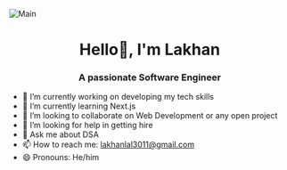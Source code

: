 ![Main](https://camo.githubusercontent.com/69268b410a566ac47e88b1a336c80e438e6d13315838d2548510f03f31b4f6c7/68747470733a2f2f696b2e696d6167656b69742e696f2f647265736d612f447265736d615f4c6962726172792f73656e696f722d736f6674776172652d656e67696e6565725f57793832745951796d2e676966)
<h1 align="center"> Hello👋,  I'm Lakhan </h1>
<h3 align="center"> A passionate Software Engineer</h3>

<!--
**Lakhan3011/Lakhan3011** is a ✨ _special_ ✨ repository because its `README.md` (this file) appears on your GitHub profile.

Here are some ideas to get you started: -->

- 🔭 I’m currently working on developing my tech skills
- 🌱 I’m currently learning Next.js
- 👯 I’m looking to collaborate on Web Development or any open project
- 🤔 I’m looking for help in getting hire
- 💬 Ask me about DSA
- 📫 How to reach me: lakhanlal3011@gmail.com
- 😄 Pronouns: He/him


